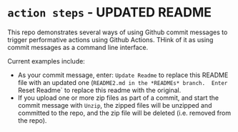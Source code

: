 # `action steps` - UPDATED README

This repo demonstrates several ways of using Github commit messages to trigger performative actions using Github Actions. THink of it as using commit messages as a command line interface.

Current examples include:

- As your commit message, enter: `Update Readme` to replace this README file with an updated one (`README2.md in the *READMEs* branch.  Enter `Reset Readme` to replace this readme with the original.
- If you upload one or more zip files as part of a commit, and start the commit message with `Unzip`, the zipped files will be unzipped and committed to the repo, and the zip file will be deleted (i.e. removed from the repo).
